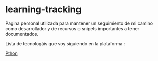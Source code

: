# learning-tracking






Pagina personal utilizada para mantener un seguimiento de mi camino como desarrollador y de recursos o snipets importantes a tener documentados.






Lista de tecnologáis que voy siguiendo en la plataforma : 



[Pthon](https://github.com/EdwinpistonC/learning-tracking/issues/2)
